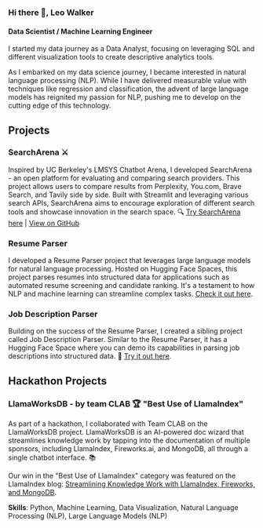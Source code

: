 ### Hi there 👋, Leo Walker
#### Data Scientist / Machine Learning Engineer
I started my data journey as a Data Analyst, focusing on leveraging SQL and different visualization tools to create descriptive analytics tools.

As I embarked on my data science journey, I became interested in natural language processing (NLP). While I have delivered measurable value with techniques like regression and classification, the advent of large language models has reignited my passion for NLP, pushing me to develop on the cutting edge of this technology.

## Projects

### SearchArena ⚔️
Inspired by UC Berkeley's LMSYS Chatbot Arena, I developed SearchArena - an open platform for evaluating and comparing search providers. This project allows users to compare results from Perplexity, You.com, Brave Search, and Tavily side by side. Built with Streamlit and leveraging various search APIs, SearchArena aims to encourage exploration of different search tools and showcase innovation in the search space. 🔍
[Try SearchArena here](https://huggingface.co/spaces/LeoWalker/SearchArena) | [View on GitHub](https://github.com/leowalker89/SearchArena)

### Resume Parser
I developed a Resume Parser project that leverages large language models for natural language processing. Hosted on Hugging Face Spaces, this project parses resumes into structured data for applications such as automated resume screening and candidate ranking. It's a testament to how NLP and machine learning can streamline complex tasks. 
[Check it out here](https://huggingface.co/spaces/LeoWalker/ResumeParser).

### Job Description Parser
Building on the success of the Resume Parser, I created a sibling project called Job Description Parser. Similar to the Resume Parser, it has a Hugging Face Space where you can demo its capabilities in parsing job descriptions into structured data. 💼
[Try it out here](https://huggingface.co/spaces/LeoWalker/jobDescriptionParser).

## Hackathon Projects

### LlamaWorksDB - by team CLAB 🏆 "Best Use of LlamaIndex"
As part of a hackathon, I collaborated with Team CLAB on the LlamaWorksDB project. LlamaWorksDB is an AI-powered doc wizard that streamlines knowledge work by tapping into the documentation of multiple sponsors, including LlamaIndex, Fireworks.ai, and MongoDB, all through a single chatbot interface. 📚

Our win in the "Best Use of LlamaIndex" category was featured on the LlamaIndex blog:
[Streamlining Knowledge Work with LlamaIndex, Fireworks, and MongoDB](https://www.llamaindex.ai/blog/streamlining-knowledge-work-with-llamaindex-fireworks-and-mongodb).

**Skills**: Python, Machine Learning, Data Visualization, Natural Language Processing (NLP), Large Language Models (NLP)
